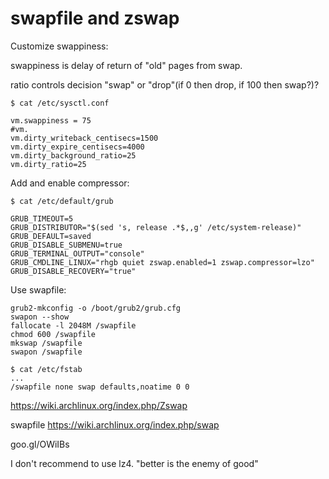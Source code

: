 # swapfile and zswap

Customize swappiness:

swappiness is delay of return of "old" pages from swap.

ratio controls decision "swap" or "drop"(if 0 then drop, if 100 then swap?)?
```
$ cat /etc/sysctl.conf

vm.swappiness = 75
#vm.
vm.dirty_writeback_centisecs=1500
vm.dirty_expire_centisecs=4000
vm.dirty_background_ratio=25
vm.dirty_ratio=25
```
Add and enable compressor:
```
$ cat /etc/default/grub 

GRUB_TIMEOUT=5
GRUB_DISTRIBUTOR="$(sed 's, release .*$,,g' /etc/system-release)"
GRUB_DEFAULT=saved
GRUB_DISABLE_SUBMENU=true
GRUB_TERMINAL_OUTPUT="console"
GRUB_CMDLINE_LINUX="rhgb quiet zswap.enabled=1 zswap.compressor=lzo"
GRUB_DISABLE_RECOVERY="true"
```

Use swapfile:
```
grub2-mkconfig -o /boot/grub2/grub.cfg
swapon --show
fallocate -l 2048M /swapfile
chmod 600 /swapfile
mkswap /swapfile
swapon /swapfile
```
```
$ cat /etc/fstab
...
/swapfile none swap defaults,noatime 0 0
```

https://wiki.archlinux.org/index.php/Zswap

swapfile
https://wiki.archlinux.org/index.php/swap

goo.gl/OWiIBs

I don't recommend to use lz4.
"better is the enemy of good"
